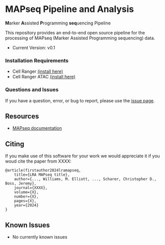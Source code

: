 # MAPseq Pipeline and Analysis

**M**arker **A**ssisted **P**rogramming **seq**uencing Pipeline

This repository provides an end-to-end open source pipeline for the
processing of MAPseq (Marker Assisted Programming sequencing) data.
* Current Version: v0.1

### Installation Requirements ####

* Cell Ranger [(install here)](https://www.10xgenomics.com/support/software/cell-ranger/latest)
* Cell Ranger ATAC [(install here)](https://support.10xgenomics.com/single-cell-atac/software/pipelines/latest/installation)

### Questions and Issues ###

If you have a question, error, or bug to report, please use the [issue page](https://github.com/willisbillis/LRA.MAPseq/issues).

Resources
---------
* [MAPseq documentation](https://github.com/willisbillis/LRA.MAPseq/blob/main/docs/readthedocs.md)

Citing
------
If you make use of this software for your work we would appreciate it if you woud cite the paper from XXXX:

    @article(firstauthor2024lramapseq,
        title={LRA MAPseq title},
        author={..., Williams, M. Elliott, ..., Scharer, Christopher D., Boss, Jeremy},
        journal={XXXX},
        volume={X},
        number={X},
        pages={X},
        year={2024}
    }

Known Issues
------------
* No currently known issues